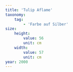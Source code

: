 ```yaml
---
title: 'Tulip Aflame'
taxonomy:
    tag:
        - 'Farbe auf Silber'
size:
    height:
        value: 56
        unit: cm
    width:
        value: 57
        unit: cm
year: 2000
---
```


